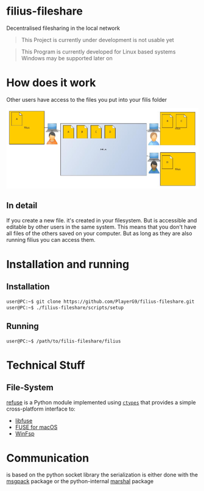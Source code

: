 # filius-fileshare
Decentralised filesharing in the local network

> This Project is currently under development is not usable yet

> This Program is currently developed for Linux based systems  
> Windows may be supported later on

# How does it work

Other users have access to the files you put into your filis folder

![how does this work](README.assets/how-does-it-work.jpg)

## In detail

If you create a new file. it's created in your filesystem.
But is accessible and editable by other users in the same system.
This means that you don't have all files of the others saved on your computer.
But as long as they are also running filius you can access them.

# Installation and running

## Installation

```commandline
user@PC:~$ git clone https://github.com/PlayerG9/filius-fileshare.git
user@PC:~$ ./filius-fileshare/scripts/setup
```

## Running

```commandline
user@PC:~$ /path/to/filis-fileshare/filius
```

# Technical Stuff

## File-System
[refuse](https://github.com/pleiszenburg/refuse) is a Python module implemented using [`ctypes`](https://docs.python.org/3/library/ctypes.html) that provides a simple cross-platform interface to:

- [libfuse](https://github.com/libfuse/libfuse)
- [FUSE for macOS](https://osxfuse.github.io/)
- [WinFsp](https://github.com/billziss-gh/winfsp)

# Communication

is based on the python socket library
the serialization is either done with the [msgpack](https://msgpack.org/) package
or the python-internal [marshal](https://docs.python.org/3.10/library/marshal.html) package
